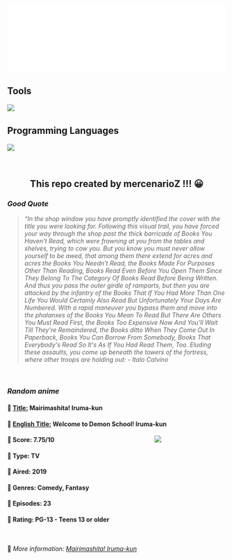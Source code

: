 
<img src="svg/nai.svg" />

<p>
  <h2>Tools</h2>
  <a href="https://skillicons.dev">
    <img src="https://skillicons.dev/icons?i=git,bash,vim,ubuntu,tensorflow,pytorch,docker,raspberrypi" />
  </a>

  <br />

  <h2>Programming Languages</h2>

  <a href="https://skillicons.dev">
    <img src="https://skillicons.dev/icons?i=python,c,cpp" />
  </a>
</p>

<br />

<h2 align="center">This repo created by mercenarioZ !!! 😀</h2>
<h3><i>Good Quote</i></h3>

<blockquote>
<i>
“In the shop window you have promptly identified the cover with the title you were looking for. Following this visual trail, you have forced your way through the shop past the thick barricade of Books You Haven't Read, which were frowning at you from the tables and shelves, trying to cow you. But you know you must never allow yourself to be awed, that among them there extend for acres and acres the Books You Needn't Read, the Books Made For Purposes Other Than Reading, Books Read Even Before You Open Them Since They Belong To The Category Of Books Read Before Being Written. And thus you pass the outer girdle of ramparts, but then you are attacked by the infantry of the Books That If You Had More Than One Life You Would Certainly Also Read But Unfortunately Your Days Are Numbered. With a rapid maneuver you bypass them and move into the phalanxes of the Books You Mean To Read But There Are Others You Must Read First, the Books Too Expensive Now And You'll Wait Till They're Remaindered, the Books ditto When They Come Out In Paperback, Books You Can Borrow From Somebody, Books That Everybody's Read So It's As If You Had Read Them, Too. Eluding these assaults, you come up beneath the towers of the fortress, where other troops are holding out: - Italo Calvino
</i>
</blockquote>

<br />

<h3><i>Random anime</i></h3>

<h4>
  <strong>🥭 <u>Title:</u></strong> Mairimashita! Iruma-kun
</h4>

<h4>🌿 <u>English Title:</u> Welcome to Demon School! Iruma-kun</h4>

<img align="right" width="165" src=https://cdn.myanimelist.net/images/anime/1009/103187.jpg />

<h4>🌱 Score: 7.75/10</h4>

<h4>🌲 Type: TV</h4>

<h4>🌴 Aired: 2019</h4>

<h4>🌵 Genres: Comedy, Fantasy</h4>

<h4>🥑 Episodes: 23</h4>

<h4>🍏 Rating: PG-13 - Teens 13 or older</h4>

<br />

🍂 *More information: [Mairimashita! Iruma-kun](https://myanimelist.net/anime/39196/Mairimashita_Iruma-kun)*
    